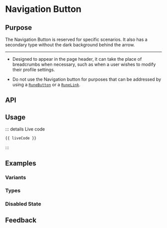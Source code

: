 <script setup lang="ts">
import { ref } from 'vue';
import RuneNavButton from '@lib/components/Inputs/RuneNavButton.vue';
import { useLiveCodeFor } from '@src/composables';

const click = ref(false);
const propsAsJson = ref('');
const { liveCode } = useLiveCodeFor('RuneNavButton', propsAsJson)

const navBtnProps = {
  variant: {
    displayedText: 'variant',
    type: 'union',
    value: 'primary',
    values: ['primary', 'secondary']
  },

  type: {
    type: 'union',
    value: 'back',
    values: ['back','next']
  },

  wcagLabel: {
    displayedText: 'aria-label',
    type: 'string',
    value: 'Go back',
  },
} as const;

function handleStandardClick() {
  click.value = true;
  setTimeout(() => {
    click.value = false;
  }, 500);
}
</script>

# Navigation Button

## Purpose

The Navigation Button is reserved for specific scenarios. It also has a secondary type without the dark background behind the arrow.

---

<TipBlock type="guidelines" title="Guidelines" info="Follow these tips for a successful implementation">

- Designed to appear in the page header, it can take the place of breadcrumbs when necessary, such as when a user wishes to modify their profile settings.

</TipBlock>

<TipBlock type="avoidances" title="Avoidances" info="Follow these tips for a successful implementation">

- Do not use the Navigation button for purposes that can be addressed by using a [`RuneButton`](button.html) or a [`RuneLink`](link.html).

</TipBlock>

## API

<GenerateDocs :component="RuneNavButton"/>

## Usage

<div>
  <InteractiveWrapper :props-options="navBtnProps" @propsChanged="propsAsJson = $event">
    <template #default="{ props }">
      <RuneNavButton v-bind="props" @click="handleStandardClick"/>
    </template>
  </InteractiveWrapper>
</div>

::: details Live code

```vue-vue
{{ liveCode }}
```

:::

## Examples

### Variants

<div class="flex flex-wrap gap-4 mb-6">
  <RuneNavButton variant="primary" type="back" wcag-label="Go back - primary variant" />
  <RuneNavButton variant="secondary" type="back" wcag-label="Go back - secondary variant" />
</div>

### Types

<div class="flex flex-wrap gap-4 mb-6">
  <RuneNavButton variant="primary" type="back" wcag-label="Go back to previous page" />
  <RuneNavButton variant="primary" type="next" wcag-label="Go to next page" />
</div>

### Disabled State

<div class="flex flex-wrap gap-4 mb-6">
  <RuneNavButton variant="primary" type="back" disabled wcag-label="Disabled back button" />
  <RuneNavButton variant="secondary" type="next" disabled wcag-label="Disabled next button" />
</div>

## Feedback

<FeedbackList component="RuneNavButton" /> 